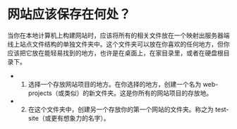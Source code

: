 # 网站应该保存在何处？

当你在本地计算机上构建网站时，应该将所有的相关文件放在一个映射出服务器端线上站点文件结构的单独文件夹中。这个文件夹可以放在你喜欢的任何地方，但你应该把它放在能轻易找到的地方，也许是在桌面上，在家目录里，或者在硬盘根目录下。

- 1. 选择一个存放网站项目的地方。在你选择的地方，创建一个名为 web-projects（或类似）的新文件夹。这是你所有的网站项目的存放地。
- 2. 在这个文件夹中，创建另一个存放你的第一个网站的文件夹。称之为 test-site（或更有想象力的名字）。
